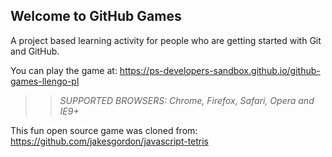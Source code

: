 ## Welcome to GitHub Games

A project based learning activity for people who are getting started with Git and GitHub.

You can play the game at: https://ps-developers-sandbox.github.io/github-games-llengo-pl

>> _*SUPPORTED BROWSERS*: Chrome, Firefox, Safari, Opera and IE9+_

This fun open source game was cloned from: https://github.com/jakesgordon/javascript-tetris
